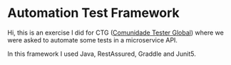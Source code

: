 # Automation Test Framework

Hi,
this is an exercise I did for CTG ([Comunidade Tester Global](https://viniciuspessoni.com/comunidade-tester-global-b/)) where we were asked to automate some tests in a microservice API. 

In this framework I used Java, RestAssured, Graddle and Junit5.
